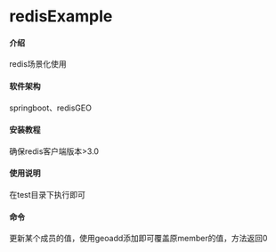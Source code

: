 # redisExample

#### 介绍
redis场景化使用

#### 软件架构
springboot、redisGEO


#### 安装教程

确保redis客户端版本>3.0

#### 使用说明

在test目录下执行即可

#### 命令
更新某个成员的值，使用geoadd添加即可覆盖原member的值，方法返回0
